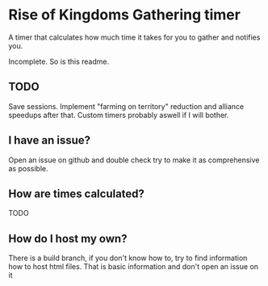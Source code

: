 # Rise of Kingdoms Gathering timer

A timer that calculates how much time it takes for you to gather and notifies you.

Incomplete. So is this readme.


## TODO

Save sessions. Implement "farming on territory" reduction and alliance speedups after that. Custom timers probably aswell if I will bother.

## I have an issue?

Open an issue on github and double check try to make it as comprehensive as possible.

## How are times calculated?

TODO

## How do I host my own?

There is a build branch, if you don't know how to, try to find information how to host html files. That is basic information and don't open an issue on it

